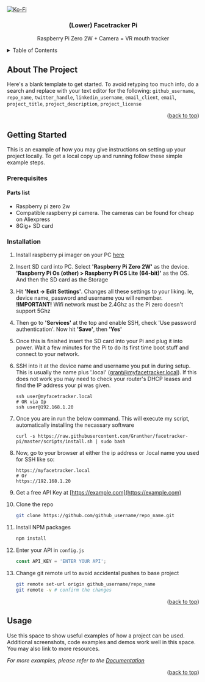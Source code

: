<a id="readme-top"></a>
[![Ko-Fi][kofi-shield]][kofi-url]
<br />
<h3 align="center">(Lower) Facetracker Pi</h3>
  <p align="center">
    Raspberry Pi Zero 2W + Camera = VR mouth tracker
    <br />
  </p>
</div>

<details>
  <summary>Table of Contents</summary>
  <ol>
    <li>
      <a href="#about-the-project">About The Project</a>
      <ul>
        <li><a href="#built-with">Built With</a></li>
      </ul>
    </li>
    <li>
      <a href="#getting-started">Getting Started</a>
      <ul>
        <li><a href="#prerequisites">Prerequisites</a></li>
        <li><a href="#installation">Installation</a></li>
      </ul>
    </li>
    <li><a href="#usage">Usage</a></li>
    <li><a href="#roadmap">Roadmap</a></li>
    <li><a href="#contributing">Contributing</a></li>
    <li><a href="#license">License</a></li>
    <li><a href="#contact">Contact</a></li>
    <li><a href="#acknowledgments">Acknowledgments</a></li>
  </ol>
</details>

## About The Project

Here's a blank template to get started. To avoid retyping too much info, do a search and replace with your text editor for the following: `github_username`, `repo_name`, `twitter_handle`, `linkedin_username`, `email_client`, `email`, `project_title`, `project_description`, `project_license`

<p align="right">(<a href="#readme-top">back to top</a>)</p>

## Getting Started

This is an example of how you may give instructions on setting up your project locally.
To get a local copy up and running follow these simple example steps.

### Prerequisites

#### Parts list
* Raspberry pi zero 2w
* Compatible raspberry pi camera. The cameras can be found for cheap on Aliexpress
* 8Gig+ SD card

### Installation

1. Install raspberry pi imager on your PC [here](https://www.raspberrypi.com/software)
2. Insert SD card into PC. Select **'Raspberry Pi Zero 2W'** as the device. **'Raspberry Pi Os (other) > Raspberry Pi OS Lite (64-bit)'** as the OS. And then the SD card as the Storage
3. Hit **'Next -> Edit Settings'**. Changes all these settings to your liking. Ie, device name, password and username you will remember. **!IMPORTANT!** Wifi network must be 2.4Ghz as the Pi zero doesn't support 5Ghz
4. Then go to **'Services'** at the top and enable SSH, check 'Use password authentication'. Now hit **'Save'**, then **'Yes'**
6. Once this is finished insert the SD card into your Pi and plug it into power. Wait a few minutes for the Pi to do its first time boot stuff and connect to your network.
7. SSH into it at the device name and username you put in during setup. This is usually the name plus '.local' (grant@myfacetracker.local). If this does not work you may need to check your router's DHCP leases and find the IP address your pi was given.
   ```
   ssh user@myfacetracker.local
   # OR via Ip
   ssh user@192.168.1.20
   ```
8. Once you are in run the below command. This will execute my script, automatically installing the necassary software
   ```
   curl -s https://raw.githubusercontent.com/Granther/facetracker-pi/master/scripts/install.sh | sudo bash
   ```
9. Now, go to your browser at either the ip address or .local name you used for SSH like so:
   ```
   https://myfacetracker.local
   # Or
   https://192.168.1.20
   ```

1. Get a free API Key at [https://example.com](https://example.com)
2. Clone the repo
   ```sh
   git clone https://github.com/github_username/repo_name.git
   ```
3. Install NPM packages
   ```sh
   npm install
   ```
4. Enter your API in `config.js`
   ```js
   const API_KEY = 'ENTER YOUR API';
   ```
5. Change git remote url to avoid accidental pushes to base project
   ```sh
   git remote set-url origin github_username/repo_name
   git remote -v # confirm the changes
   ```

<p align="right">(<a href="#readme-top">back to top</a>)</p>

## Usage

Use this space to show useful examples of how a project can be used. Additional screenshots, code examples and demos work well in this space. You may also link to more resources.

_For more examples, please refer to the [Documentation](https://example.com)_

<p align="right">(<a href="#readme-top">back to top</a>)</p>

[kofi-shield]: https://img.shields.io/badge/-LinkedIn-black.svg?style=for-the-badge&logo=kofi&colorB=555
[kofi-url]: https://ko-fi.com/granther 
[product-screenshot]: images/screenshot.png

